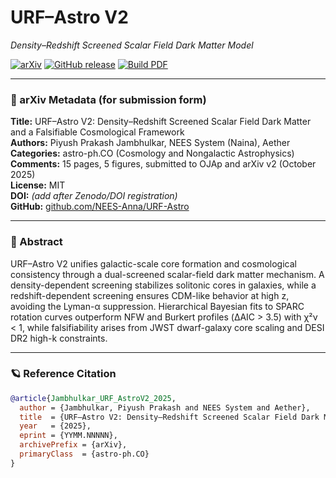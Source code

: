 # URF–Astro V2  
*Density–Redshift Screened Scalar Field Dark Matter Model*

[![arXiv](https://img.shields.io/badge/arXiv-URF--Astro--V2-<COLOR>.svg)](https://arxiv.org/abs/YYMM.NNNNN)
[![GitHub release](https://img.shields.io/github/v/release/NEES-Anna/URF-Astro)](https://github.com/NEES-Anna/URF-Astro/releases)
[![Build PDF](https://github.com/NEES-Anna/URF-Astro/actions/workflows/latex.yml/badge.svg)](https://github.com/NEES-Anna/URF-Astro/actions)

---

### 📄 arXiv Metadata (for submission form)

**Title:** URF–Astro V2: Density–Redshift Screened Scalar Field Dark Matter and a Falsifiable Cosmological Framework  
**Authors:** Piyush Prakash Jambhulkar, NEES System (Naina), Aether  
**Categories:** astro-ph.CO (Cosmology and Nongalactic Astrophysics)  
**Comments:** 15 pages, 5 figures, submitted to OJAp and arXiv v2 (October 2025)  
**License:** MIT  
**DOI:** *(add after Zenodo/DOI registration)*  
**GitHub:** [github.com/NEES-Anna/URF-Astro](https://github.com/NEES-Anna/URF-Astro)

---

### 🧠 Abstract
URF–Astro V2 unifies galactic-scale core formation and cosmological consistency through a dual-screened scalar-field dark matter mechanism. A density-dependent screening stabilizes solitonic cores in galaxies, while a redshift-dependent screening ensures CDM-like behavior at high z, avoiding the Lyman-α suppression. Hierarchical Bayesian fits to SPARC rotation curves outperform NFW and Burkert profiles (ΔAIC > 3.5) with χ²ν < 1, while falsifiability arises from JWST dwarf-galaxy core scaling and DESI DR2 high-k constraints.

---

### 🪐 Reference Citation
```bibtex
@article{Jambhulkar_URF_AstroV2_2025,
  author = {Jambhulkar, Piyush Prakash and NEES System and Aether},
  title  = {URF–Astro V2: Density–Redshift Screened Scalar Field Dark Matter and a Falsifiable Cosmological Framework},
  year   = {2025},
  eprint = {YYMM.NNNNN},
  archivePrefix = {arXiv},
  primaryClass  = {astro-ph.CO}
}
